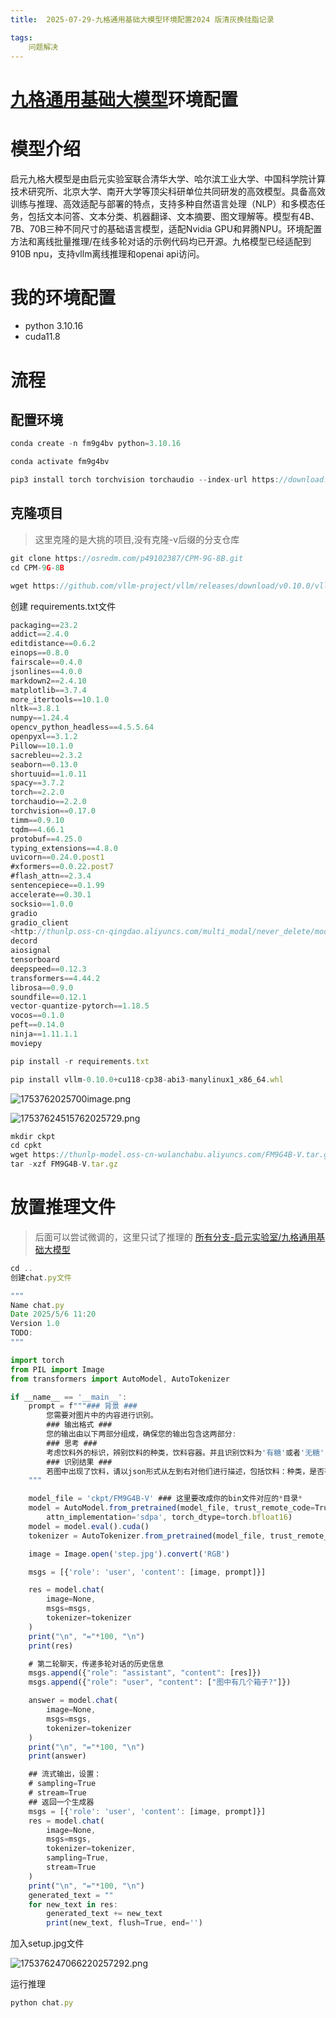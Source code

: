 ```yaml
---
title:  2025-07-29-九格通用基础大模型环境配置2024 版清灰换硅脂记录

tags: 
    问题解决
---
```

# [九格通用基础大模型](https://www.osredm.com/jiuyuan/CPM-9G-8B "九格通用基础大模型")环境配置

# 模型介绍

启元九格大模型是由启元实验室联合清华大学、哈尔滨工业大学、中国科学院计算技术研究所、北京大学、南开大学等顶尖科研单位共同研发的高效模型。具备高效训练与推理、高效适配与部署的特点，支持多种自然语言处理（NLP）和多模态任务，包括文本问答、文本分类、机器翻译、文本摘要、图文理解等。模型有4B、7B、70B三种不同尺寸的基础语言模型，适配Nvidia GPU和昇腾NPU。环境配置方法和离线批量推理/在线多轮对话的示例代码均已开源。九格模型已经适配到910B npu，支持vllm离线推理和openai api访问。

# 我的环境配置

- python 3.10.16
- cuda11.8

# 流程

## 配置环境

```jsx
conda create -n fm9g4bv python=3.10.16

conda activate fm9g4bv

pip3 install torch torchvision torchaudio --index-url https://download.pytorch.org/whl/cu118
```

## 克隆项目

> 这里克隆的是大挑的项目,没有克隆-v后缀的分支仓库

```jsx
git clone https://osredm.com/p49102387/CPM-9G-8B.git
cd CPM-9G-8B

wget https://github.com/vllm-project/vllm/releases/download/v0.10.0/vllm-0.10.0+cu118-cp38-abi3-manylinux1_x86_64.whl

```

创建 requirements.txt文件

```jsx
packaging==23.2
addict==2.4.0
editdistance==0.6.2
einops==0.8.0
fairscale==0.4.0
jsonlines==4.0.0
markdown2==2.4.10
matplotlib==3.7.4
more_itertools==10.1.0
nltk==3.8.1
numpy==1.24.4
opencv_python_headless==4.5.5.64
openpyxl==3.1.2
Pillow==10.1.0
sacrebleu==2.3.2
seaborn==0.13.0
shortuuid==1.0.11
spacy==3.7.2
torch==2.2.0
torchaudio==2.2.0
torchvision==0.17.0
timm==0.9.10
tqdm==4.66.1
protobuf==4.25.0
typing_extensions==4.8.0
uvicorn==0.24.0.post1
#xformers==0.0.22.post7
#flash_attn==2.3.4
sentencepiece==0.1.99
accelerate==0.30.1
socksio==1.0.0
gradio
gradio_client
<http://thunlp.oss-cn-qingdao.aliyuncs.com/multi_modal/never_delete/modelscope_studio-0.4.0.9-py3-none-any.whl>
decord
aiosignal
tensorboard
deepspeed==0.12.3
transformers==4.44.2
librosa==0.9.0
soundfile==0.12.1
vector-quantize-pytorch==1.18.5
vocos==0.1.0
peft==0.14.0
ninja==1.11.1.1
moviepy 
```

```jsx
pip install -r requirements.txt

pip install vllm-0.10.0+cu118-cp38-abi3-manylinux1_x86_64.whl
```

![1753762025700image.png](https://fastly.jsdelivr.net/gh/tkzzzzzz6/imagehost@main/blog/1753762025700image.png)

![17537624515762025729.png](https://fastly.jsdelivr.net/gh/tkzzzzzz6/imagehost@main/blog/17537624515762025729.png)

```jsx
mkdir ckpt
cd cpkt
wget https://thunlp-model.oss-cn-wulanchabu.aliyuncs.com/FM9G4B-V.tar.gz
tar -xzf FM9G4B-V.tar.gz
```

# 放置推理文件

> 后面可以尝试微调的，这里只试了推理的
> [所有分支-启元实验室/九格通用基础大模型](https://www.osredm.com/jiuyuan/CPM-9G-8B/tree/FM9G-V/FM9G4B-V/inference)

```jsx
cd ..
创建chat.py文件
```

```jsx
"""
Name chat.py
Date 2025/5/6 11:20
Version 1.0
TODO:
"""

import torch
from PIL import Image
from transformers import AutoModel, AutoTokenizer

if __name__ == '__main__':
    prompt = f"""### 背景 ###
        您需要对图片中的内容进行识别。
        ### 输出格式 ### 
        您的输出由以下两部分组成，确保您的输出包含这两部分:
        ### 思考 ###
        考虑饮料外的标识，辨别饮料的种类，饮料容器。并且识别饮料为'有糖'或者'无糖'，给出你的思考过程。
        ### 识别结果 ### 
        若图中出现了饮料，请以json形式从左到右对他们进行描述，包括饮料：种类，是否有糖，饮料容器。
    """

    model_file = 'ckpt/FM9G4B-V' ### 这里要改成你的bin文件对应的*目录*
    model = AutoModel.from_pretrained(model_file, trust_remote_code=True,
        attn_implementation='sdpa', torch_dtype=torch.bfloat16)
    model = model.eval().cuda()
    tokenizer = AutoTokenizer.from_pretrained(model_file, trust_remote_code=True)

    image = Image.open('step.jpg').convert('RGB')

    msgs = [{'role': 'user', 'content': [image, prompt]}]

    res = model.chat(
        image=None,
        msgs=msgs,
        tokenizer=tokenizer
    )
    print("\n", "="*100, "\n")
    print(res)

    # 第二轮聊天，传递多轮对话的历史信息
    msgs.append({"role": "assistant", "content": [res]})
    msgs.append({"role": "user", "content": ["图中有几个箱子?"]})

    answer = model.chat(
        image=None,
        msgs=msgs,
        tokenizer=tokenizer
    )
    print("\n", "="*100, "\n")
    print(answer)

    ## 流式输出，设置：
    # sampling=True
    # stream=True
    ## 返回一个生成器
    msgs = [{'role': 'user', 'content': [image, prompt]}]
    res = model.chat(
        image=None,
        msgs=msgs,
        tokenizer=tokenizer,
        sampling=True,
        stream=True
    )
    print("\n", "="*100, "\n")
    generated_text = ""
    for new_text in res:
        generated_text += new_text
        print(new_text, flush=True, end='')
```

加入setup.jpg文件

![175376247066220257292.png](https://fastly.jsdelivr.net/gh/tkzzzzzz6/imagehost@main/blog/175376247066220257292.png)

运行推理

```jsx
python chat.py
```

